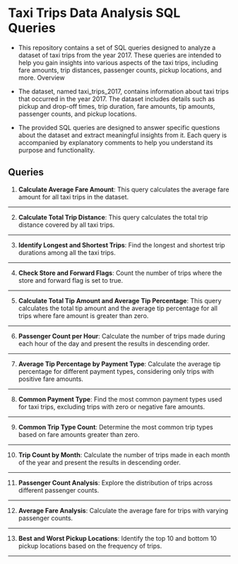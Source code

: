 # Taxi Trips Data Analysis SQL Queries

 - This repository contains a set of SQL queries designed to analyze a dataset of taxi trips from the year 2017. These queries are intended to help you gain insights into various aspects of the taxi trips, including fare amounts, trip distances, passenger counts, pickup locations, and more.
Overview

 - The dataset, named taxi_trips_2017, contains information about taxi trips that occurred in the year 2017. The dataset includes details such as pickup and drop-off times, trip duration, fare amounts, tip amounts, passenger counts, and pickup locations.

 - The provided SQL queries are designed to answer specific questions about the dataset and extract meaningful insights from it. Each query is accompanied by explanatory comments to help you understand its purpose and functionality.

## Queries

1. **Calculate Average Fare Amount**: This query calculates the average fare amount for all taxi trips in the dataset.

***
2. **Calculate Total Trip Distance**: This query calculates the total trip distance covered by all taxi trips.

***

3. **Identify Longest and Shortest Trips**: Find the longest and shortest trip durations among all the taxi trips.

***
4. **Check Store and Forward Flags**: Count the number of trips where the store and forward flag is set to true.

***
5. **Calculate Total Tip Amount and Average Tip Percentage**: This query calculates the total tip amount and the average tip percentage for all trips where fare amount is greater than zero.

***
6. **Passenger Count per Hour**: Calculate the number of trips made during each hour of the day and present the results in descending order.

***
7. **Average Tip Percentage by Payment Type**: Calculate the average tip percentage for different payment types, considering only trips with positive fare amounts.

***
8. **Common Payment Type**: Find the most common payment types used for taxi trips, excluding trips with zero or negative fare amounts.

***
9. **Common Trip Type Count**: Determine the most common trip types based on fare amounts greater than zero.

***
10. **Trip Count by Month**: Calculate the number of trips made in each month of the year and present the results in descending order.

***
11. **Passenger Count Analysis**: Explore the distribution of trips across different passenger counts.

***
12. **Average Fare Analysis**: Calculate the average fare for trips with varying passenger counts.

***
13. **Best and Worst Pickup Locations**: Identify the top 10 and bottom 10 pickup locations based on the frequency of trips.
***